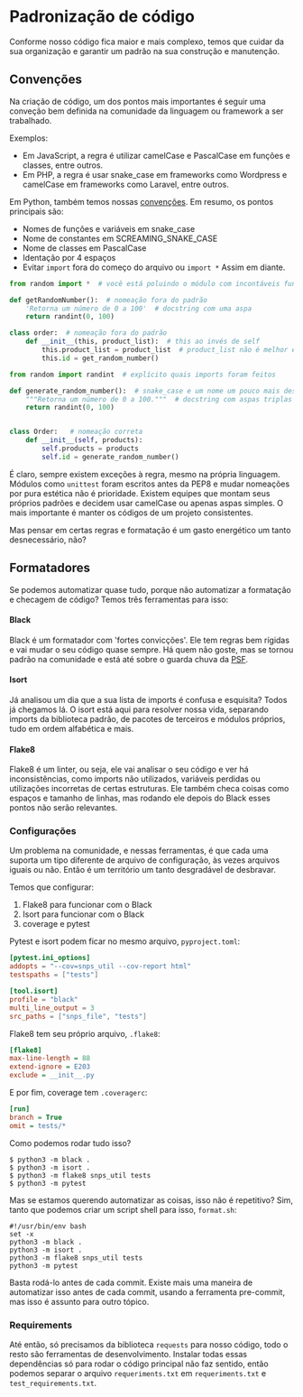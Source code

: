 # Padronização de código

Conforme nosso código fica maior e mais complexo, temos que cuidar da sua organização e garantir um padrão na sua construção e manutenção.

## Convenções
Na criação de código, um dos pontos mais importantes é seguir uma conveção bem definida na comunidade da linguagem ou framework a ser trabalhado.

Exemplos:
- Em JavaScript, a regra é utilizar camelCase e PascalCase em funções e classes, entre outros.
- Em PHP, a regra é usar snake_case em frameworks como Wordpress e camelCase em frameworks como Laravel, entre outros.

Em Python, também temos nossas [convenções](https://pep8.org/). Em resumo, os pontos principais são:
- Nomes de funções e variáveis em snake_case
- Nome de constantes em SCREAMING_SNAKE_CASE
- Nome de classes em PascalCase
- Identação por 4 espaços
- Evitar `import` fora do começo do arquivo ou `import *`
Assim em diante.

```python
from random import *  # você está poluindo o módulo com incontáveis funções e variáveis

def getRandomNumber():  # nomeação fora do padrão
    'Retorna um número de 0 a 100'  # docstring com uma aspa
    return randint(0, 100)

class order:  # nomeação fora do padrão
    def __init__(this, product_list):  # this ao invés de self
        this.product_list = product_list  # product_list não é melhor escolha. nesses casos type hints são bem úteis!
        this.id = get_random_number()
```

```python
from random import randint  # explícito quais imports foram feitos

def generate_random_number():  # snake_case e um nome um pouco mais descritivo
    """Retorna um número de 0 a 100."""  # docstring com aspas triplas
    return randint(0, 100)


class Order:   # nomeação correta
    def __init__(self, products):
        self.products = products
        self.id = generate_random_number()
```

É claro, sempre existem exceções à regra, mesmo na própria linguagem. Módulos como `unittest` foram escritos antes da PEP8 e mudar nomeações por pura estética não é prioridade. Existem equipes que montam seus próprios padrões e decidem usar camelCase ou apenas aspas simples. O mais importante é manter os códigos de um projeto consistentes.

Mas pensar em certas regras e formatação é um gasto energético um tanto desnecessário, não?

## Formatadores
Se podemos automatizar quase tudo, porque não automatizar a formatação e checagem de código? Temos três ferramentas para isso:

#### Black
Black é um formatador com 'fortes convicções'. Ele tem regras bem rígidas e vai mudar o seu código quase sempre. Há quem não goste, mas se tornou padrão na comunidade e está até sobre o guarda chuva da [PSF](https://github.com/psf).

#### Isort
Já analisou um dia que a sua lista de imports é confusa e esquisita? Todos já chegamos lá. O isort está aqui para resolver nossa vida, separando imports da biblioteca padrão, de pacotes de terceiros e módulos próprios, tudo em ordem alfabética e mais.

#### Flake8
Flake8 é um linter, ou seja, ele vai analisar o seu código e ver há inconsistências, como imports não utilizados, variáveis perdidas ou utilizações incorretas de certas estruturas. Ele também checa coisas como espaços e tamanho de linhas, mas rodando ele depois do Black esses pontos não serão relevantes.

### Configurações
Um problema na comunidade, e nessas ferramentas, é que cada uma suporta um tipo diferente de arquivo de configuração, às vezes arquivos iguais ou não. Então é um território um tanto desgradável de desbravar.

Temos que configurar:
1. Flake8 para funcionar com o Black
2. Isort para funcionar com o Black
3. coverage e pytest

Pytest e isort podem ficar no mesmo arquivo, `pyproject.toml`:
```toml
[pytest.ini_options]
addopts = "--cov=snps_util --cov-report html"
testspaths = ["tests"]

[tool.isort]
profile = "black"
multi_line_output = 3
src_paths = ["snps_file", "tests"]
```

Flake8 tem seu próprio arquivo, `.flake8`:
```ini
[flake8]
max-line-length = 88
extend-ignore = E203
exclude = __init__.py
```

E por fim, coverage tem `.coveragerc`:
```ini
[run]
branch = True
omit = tests/*
```

Como podemos rodar tudo isso?
```shell
$ python3 -m black .
$ python3 -m isort .
$ python3 -m flake8 snps_util tests
$ python3 -m pytest
```

Mas se estamos querendo automatizar as coisas, isso não é repetitivo? Sim, tanto que podemos criar um script shell para isso, `format.sh`:
```shell
#!/usr/bin/env bash
set -x
python3 -m black .
python3 -m isort .
python3 -m flake8 snps_util tests
python3 -m pytest
```

Basta rodá-lo antes de cada commit. Existe mais uma maneira de automatizar isso antes de cada commit, usando a ferramenta pre-commit, mas isso é assunto para outro tópico.

### Requirements
Até então, só precisamos da biblioteca `requests` para nosso código, todo o resto são ferramentas de desenvolvimento. Instalar todas essas dependências só para rodar o código principal não faz sentido, então podemos separar o arquivo `requeriments.txt` em `requeriments.txt` e `test_requirements.txt`.
